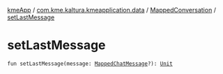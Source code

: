 [kmeApp](../../index.md) / [com.kme.kaltura.kmeapplication.data](../index.md) / [MappedConversation](index.md) / [setLastMessage](./set-last-message.md)

# setLastMessage

`fun setLastMessage(message: `[`MappedChatMessage`](../-mapped-chat-message/index.md)`?): `[`Unit`](https://kotlinlang.org/api/latest/jvm/stdlib/kotlin/-unit/index.html)